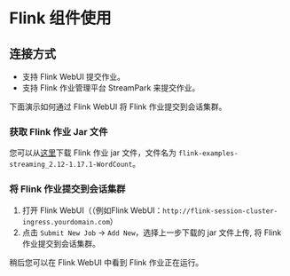 # Flink 组件使用

## 连接方式

- 支持 Flink WebUI 提交作业。
- 支持 Flink 作业管理平台 StreamPark 来提交作业。

下面演示如何通过 Flink WebUI 将 Flink 作业提交到会话集群。

### 获取 Flink 作业 Jar 文件

您可以从[这里](https://repo1.maven.org/maven2/org/apache/flink/flink-examples-streaming_2.12/1.17.1/flink-examples-streaming_2.12-1.17.1-WordCount.jar)下载 Flink 作业 jar 文件，文件名为 `flink-examples-streaming_2.12-1.17.1-WordCount`。

### 将 Flink 作业提交到会话集群

1. 打开 Flink WebUI（（例如Flink WebUI：`http://flink-session-cluster-ingress.yourdomain.com`）
2. 点击 `Submit New Job` -> `Add New`，选择上一步下载的 jar 文件上传, 将 Flink 作业提交到会话集群。

稍后您可以在 Flink WebUI 中看到 Flink 作业正在运行。

